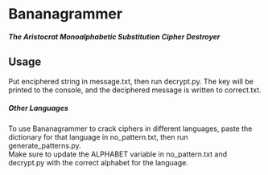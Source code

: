 # Bananagrammer  
#### _The Aristocrat Monoalphabetic Substitution Cipher Destroyer_  
## Usage  
Put enciphered string in message.txt, then run decrypt.py. The key will be printed to the console, and the deciphered message is written to correct.txt.  
##### Other Languages  
To use Bananagrammer to crack ciphers in different languages, paste the dictionary for that language in no_pattern.txt, then run generate_patterns.py.  
Make sure to update the ALPHABET variable in no_pattern.txt and decrypt.py with the correct alphabet for the language.  